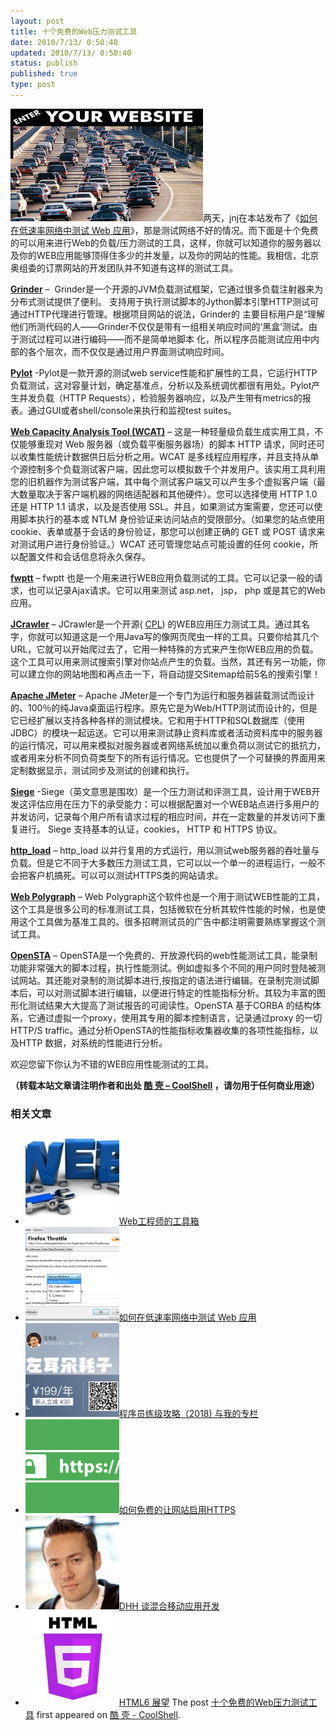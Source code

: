 ```yaml
---
layout: post
title: 十个免费的Web压力测试工具
date: 2010/7/13/ 0:50:40
updated: 2010/7/13/ 0:50:40
status: publish
published: true
type: post
---
```


![](../wp-content/uploads/2010/07/get_more_web_traffic.jpg)两天，jnj在本站发布了《[如何在低速率网络中测试 Web 应用](https://coolshell.cn/articles/2574.html)》，那是测试网络不好的情况。而下面是十个免费的可以用来进行Web的负载/压力测试的工具，这样，你就可以知道你的服务器以及你的WEB应用能够顶得住多少的并发量，以及你的网站的性能。我相信，北京奥组委的订票网站的开发团队并不知道有这样的测试工具。


**[Grinder](http://grinder.sourceforge.net/)** –  Grinder是一个开源的JVM负载测试框架，它通过很多负载注射器来为分布式测试提供了便利。 支持用于执行测试脚本的Jython脚本引擎HTTP测试可通过HTTP代理进行管理。根据项目网站的说法，Grinder的 主要目标用户是“理解他们所测代码的人——Grinder不仅仅是带有一组相关响应时间的‘黑盒’测试。由于测试过程可以进行编码——而不是简单地脚本 化，所以程序员能测试应用中内部的各个层次，而不仅仅是通过用户界面测试响应时间。


**[Pylot](http://www.pylot.org/)** -Pylot是一款开源的测试web service性能和扩展性的工具，它运行HTTP 负载测试，这对容量计划，确定基准点，分析以及系统调优都很有用处。Pylot产生并发负载（HTTP Requests），检验服务器响应，以及产生带有metrics的报表。通过GUI或者shell/console来执行和监视test suites。


[**Web Capacity Analysis Tool (WCAT)**](http://www.iis.net/community/default.aspx?tabid=34&i=1466&g=6) – 这是一种轻量级负载生成实用工具，不仅能够重现对 Web 服务器（或负载平衡服务器场）的脚本 HTTP 请求，同时还可以收集性能统计数据供日后分析之用。WCAT 是多线程应用程序，并且支持从单个源控制多个负载测试客户端，因此您可以模拟数千个并发用户。该实用工具利用您的旧机器作为测试客户端，其中每个测试客户端又可以产生多个虚拟客户端（最大数量取决于客户端机器的网络适配器和其他硬件）。您可以选择使用 HTTP 1.0 还是 HTTP 1.1 请求，以及是否使用 SSL。并且，如果测试方案需要，您还可以使用脚本执行的基本或 NTLM 身份验证来访问站点的受限部分。（如果您的站点使用 cookie、表单或基于会话的身份验证，那您可以创建正确的 GET 或 POST 请求来对测试用户进行身份验证。）WCAT 还可管理您站点可能设置的任何 cookie，所以配置文件和会话信息将永久保存。



**[fwptt](http://fwptt.sourceforge.net/index.html)** – fwptt 也是一个用来进行WEB应用负载测试的工具。它可以记录一般的请求，也可以记录Ajax请求。它可以用来测试 asp.net， jsp， php 或是其它的Web应用。


**[JCrawler](http://jcrawler.sourceforge.net/)** – JCrawler是一个开源( [CPL](http://www.opensource.org/licenses/cpl.php)) 的WEB应用压力测试工具。通过其名字，你就可以知道这是一个用Java写的像网页爬虫一样的工具。只要你给其几个URL，它就可以开始爬过去了，它用一种特殊的方式来产生你WEB应用的负载。这个工具可以用来测试搜索引擎对你站点产生的负载。当然，其还有另一功能，你可以建立你的网站地图和再点击一下，将自动提交Sitemap给前5名的搜索引擎！


**[Apache JMeter](http://jakarta.apache.org/jmeter/)** – Apache JMeter是一个专门为运行和服务器装载测试而设计的、100％的纯Java桌面运行程序。原先它是为Web/HTTP测试而设计的，但是它已经扩展以支持各种各样的测试模块。它和用于HTTP和SQL数据库（使用JDBC）的模块一起运送。它可以用来测试静止资料库或者活动资料库中的服务器的运行情况，可以用来模拟对服务器或者网络系统加以重负荷以测试它的抵抗力，或者用来分析不同负荷类型下的所有运行情况。它也提供了一个可替换的界面用来定制数据显示，测试同步及测试的创建和执行。


**[Siege](http://www.joedog.org/index/siege-home)** -Siege（英文意思是围攻）是一个压力测试和评测工具，设计用于WEB开发这评估应用在压力下的承受能力：可以根据配置对一个WEB站点进行多用户的并发访问，记录每个用户所有请求过程的相应时间，并在一定数量的并发访问下重复进行。 Siege 支持基本的认证，cookies， HTTP 和 HTTPS 协议。


**[http\_load](http://www.acme.com/software/http_load/)** – http\_load 以并行复用的方式运行，用以测试web服务器的吞吐量与负载。但是它不同于大多数压力测试工具，它可以以一个单一的进程运行，一般不会把客户机搞死。可以可以测试HTTPS类的网站请求。


**[Web Polygraph](http://www.web-polygraph.org/)** – Web Polygraph这个软件也是一个用于测试WEB性能的工具，这个工具是很多公司的标准测试工具，包括微软在分析其软件性能的时候，也是使用这个工具做为基准工具的。很多招聘测试员的广告中都注明需要熟练掌握这个测试工具。


**[OpenSTA](http://opensta.org/)** – OpenSTA是一个免费的、开放源代码的web性能测试工具，能录制功能非常强大的脚本过程，执行性能测试。例如虚拟多个不同的用户同时登陆被测试网站。其还能对录制的测试脚本进行,按指定的语法进行编辑。在录制完测试脚本后，可以对测试脚本进行编辑，以便进行特定的性能指标分析。其较为丰富的图形化测试结果大大提高了测试报告的可阅读性。OpenSTA 基于CORBA 的结构体系，它通过虚拟一个proxy，使用其专用的脚本控制语言，记录通过proxy 的一切HTTP/S traffic。通过分析OpenSTA的性能指标收集器收集的各项性能指标，以及HTTP 数据，对系统的性能进行分析。


欢迎您留下你认为不错的WEB应用性能测试的工具。



**（转载本站文章请注明作者和出处 [酷 壳 – CoolShell](https://coolshell.cn/) ，请勿用于任何商业用途）**



### 相关文章

* [![Web工程师的工具箱](../wp-content/uploads/2012/12/webtoolbox-150x150.jpg)](https://coolshell.cn/articles/8767.html)[Web工程师的工具箱](https://coolshell.cn/articles/8767.html)
* [![如何在低速率网络中测试 Web 应用](../wp-content/uploads/2010/07/Firefox-Throttle-150x150.png)](https://coolshell.cn/articles/2574.html)[如何在低速率网络中测试 Web 应用](https://coolshell.cn/articles/2574.html)
* [![程序员练级攻略（2018)  与我的专栏](../wp-content/uploads/2018/05/300x262-150x150.jpg)](https://coolshell.cn/articles/18360.html)[程序员练级攻略（2018) 与我的专栏](https://coolshell.cn/articles/18360.html)
* [![如何免费的让网站启用HTTPS](../wp-content/uploads/2017/08/enable-https-banner-150x150.png)](https://coolshell.cn/articles/18094.html)[如何免费的让网站启用HTTPS](https://coolshell.cn/articles/18094.html)
* [![DHH 谈混合移动应用开发](../wp-content/uploads/2014/12/1053-DHH-150x150.jpg)](https://coolshell.cn/articles/12225.html)[DHH 谈混合移动应用开发](https://coolshell.cn/articles/12225.html)
* [![HTML6 展望](../wp-content/uploads/2014/12/html6-150x150.jpeg)](https://coolshell.cn/articles/12206.html)[HTML6 展望](https://coolshell.cn/articles/12206.html)
The post [十个免费的Web压力测试工具](https://coolshell.cn/articles/2589.html) first appeared on [酷 壳 - CoolShell](https://coolshell.cn).